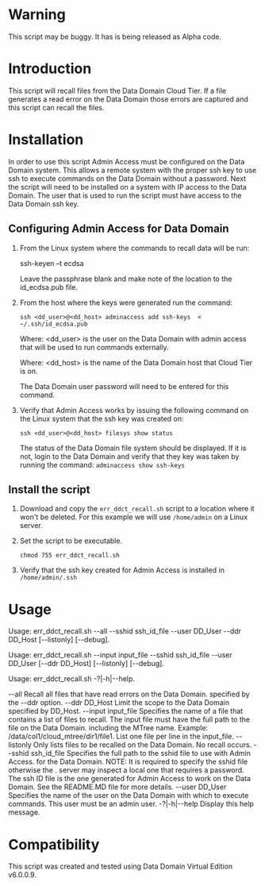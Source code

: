 # Warning

This script may be buggy. It has is being released as Alpha code.

# Introduction

This script will recall files from the Data Domain Cloud Tier. If a file generates a read error on
the Data Domain those errors are captured and this script can recall the files.

# Installation

In order to use this script Admin Access must be configured on the Data Domain 
system. This allows a remote system with the proper ssh key to use ssh to execute 
commands on the Data Domain without a password. Next the script will need to be
installed on a system with IP access to the Data Domain. The 
user that is used to run the script must have access to the Data Domain ssh key. 

## Configuring Admin Access for Data Domain

1.	From the Linux system where the commands to recall data will be run:

	ssh-keyen –t ecdsa

	Leave the passphrase blank and make note of the location to the id_ecdsa.pub file.

2.	From the host where the keys were generated run the command:

	`ssh <dd_user>@<dd_host> adminaccess add ssh-keys  < ~/.ssh/id_ecdsa.pub`

	Where: <dd_user> is the user on the Data Domain with admin access that will be used to run commands externally. 

	Where: <dd_host> is the name of the Data Domain host that Cloud Tier is on.

	The Data Domain user password will need to be entered for this command.

3.	Verify that Admin Access works by issuing the following command on the Linux system that the ssh key was created on:

	`ssh <dd_user>@<dd_host> filesys show status`

	The status of the Data Domain file system should be displayed. If it is not, login to the Data Domain and verify that 
	they key was taken by running the command: `adminaccess show ssh-keys`

## Install the script

1. Download and copy the `err_ddct_recall.sh` script to a location where it won't be deleted. 
   For this example we will use `/home/admin` on a Linux server. 
	

2. Set the script to be executable. 

   `chmod 755 err_ddct_recall.sh`

3.   Verify that the ssh key created for Admin Access is installed in `/home/admin/.ssh`


# Usage

   Usage: err_ddct_recall.sh --all --sshid ssh_id_file --user DD_User --ddr DD_Host [--listonly] [--debug].

   Usage: err_ddct_recall.sh --input input_file --sshid ssh_id_file --user DD_User [--ddr DD_Host] [--listonly] [--debug].

   Usage: err_ddct_recall.sh -?\|-h\|--help.

   --all                          Recall all files that have read errors on the Data Domain.
                                  specified by the --ddr option.
   --ddr DD_Host                  Limit the scope to the Data Domain specified by DD_Host.
   --input input_file             Specifies the name of a file that contains a list of files to recall.
                                  The input file must have the full path to the file on the Data Domain.
                                  including the MTree name. Example: /data/col1/cloud_mtree/dir1/file1.
                                  List one file per line in the input_file.
   --listonly                     Only lists files to be recalled on the Data Domain. No recall occurs.
   --sshid ssh_id_file            Specifies the full path to the sshid file to use with Admin Access.
                                  for the Data Domain.
                                    NOTE: It is required to specify the sshid file otherwise the .
                                          server may inspect a local one that requires a password. The
                                          ssh ID file is the one generated for Admin Access to work on
                                          the Data Domain. See the README.MD file for more details.
   --user DD_User                 Specifies the name of the user on the Data Domain with which to
                                  execute commands. This user must be an admin user.
   -?\|-h\|--help                 Display this help message.


# Compatibility

This script was created and tested using Data Domain Virtual Edition v6.0.0.9. 